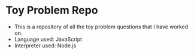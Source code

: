 # Toy Problem Repo
* This is a repository of all the toy problem questions that I have worked on.
* Language used: JavaScript
* Interpreter used: Node.js


